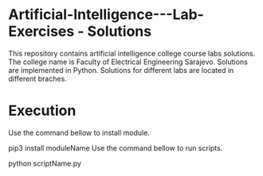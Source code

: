 # Artificial-Intelligence---Lab-Exercises - Solutions

This repository contains artificial intelligence college course labs solutions. The college name is Faculty of Electrical Engineering Sarajevo. Solutions are implemented in Python. Solutions for different labs are located in different braches.

# Execution
Use the command bellow to install module.

pip3 install moduleName
Use the command bellow to run scripts.

python scriptName.py

